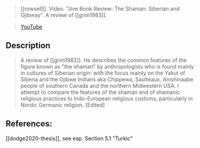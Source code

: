 > [[rowsell]]. Video. "Jive Book Review: The Shaman: Siberian and Ojibway". A review of [[grim1983]].

> [YouTube](https://youtu.be/gWfv23T2wc4)

## Description
> A review of [[grim1983]]. He describes the common features of the figure known as "the shaman" by anthropologists who is found mainly in cultures of Siberian origin: with the focus mainly on the Yakut of Siberia and the Ojibwe Indians aka Chippewa, Saulteaux, Anishinaabe people of southern Canada and the northern Midwestern USA. I attempt to compare the features of the shaman and of shamanic religious practices to Indo-European religious customs, particularly in Nordic Germanic religion. [Edited]

## References:
[[dodge2020-thesis]], see esp. Section 5.1 "Turkic"